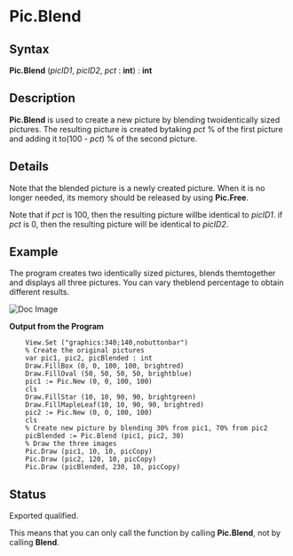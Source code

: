 
# Pic.Blend

## Syntax
**Pic.Blend** (_picID1_, _picID2_, _pct_ : **int**) : **int**

## Description
**Pic.Blend** is used to create a new picture by blending twoidentically sized pictures. The resulting picture is created bytaking _pct_ % of the first picture and adding it to(100 - _pct_) % of the second picture.


## Details
Note that the blended picture is a newly created picture. When it is no longer needed, its memory should be released by using **Pic.Free**.

Note that if _pct_ is 100, then the resulting picture willbe identical to _picID1_.  if _pct_ is 0, then the resulting picture will be identical to _picID2_.


## Example
The program creates two identically sized pictures, blends themtogether and displays all three pictures.  You can vary theblend percentage to obtain different results.



![Doc Image](pic_blend01.gif)

**Output from the Program**

        View.Set ("graphics:340;140,nobuttonbar")
        % Create the original pictures
        var pic1, pic2, picBlended : int
        Draw.FillBox (0, 0, 100, 100, brightred)
        Draw.FillOval (50, 50, 50, 50, brightblue)
        pic1 := Pic.New (0, 0, 100, 100)
        cls
        Draw.FillStar (10, 10, 90, 90, brightgreen)
        Draw.FillMapleLeaf(10, 10, 90, 90, brightred)
        pic2 := Pic.New (0, 0, 100, 100)
        cls
        % Create new picture by blending 30% from pic1, 70% from pic2
        picBlended := Pic.Blend (pic1, pic2, 30)
        % Draw the three images
        Pic.Draw (pic1, 10, 10, picCopy)
        Pic.Draw (pic2, 120, 10, picCopy)
        Pic.Draw (picBlended, 230, 10, picCopy)
        
## Status
Exported qualified.

This means that you can only call the function by calling **Pic.Blend**, not by calling **Blend**.

